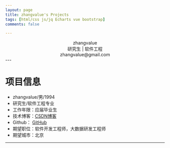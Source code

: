 ```yaml
---
layout: page
title: zhangvalue's Projects
tags: [html/css js/jq Echarts vue bootstrap]
comments: false

---
```


<center>zhangvalue</center>
<center> 研究生 | 软件工程</center>
<center>zhangvalue@gmail.com</center>
---

# 项目信息

 - zhangvalue/男/1994
 - 研究生/软件工程专业
 - 工作年限：应届毕业生
 - 技术博客：[CSDN博客](http://blog.csdn.net/zhangvalue)
 - Github： [GitHub](https://github.com/zhangvalue) 
 - 期望职位：软件开发工程师，大数据研发工程师
 - 期望城市：北京
 
 
---
